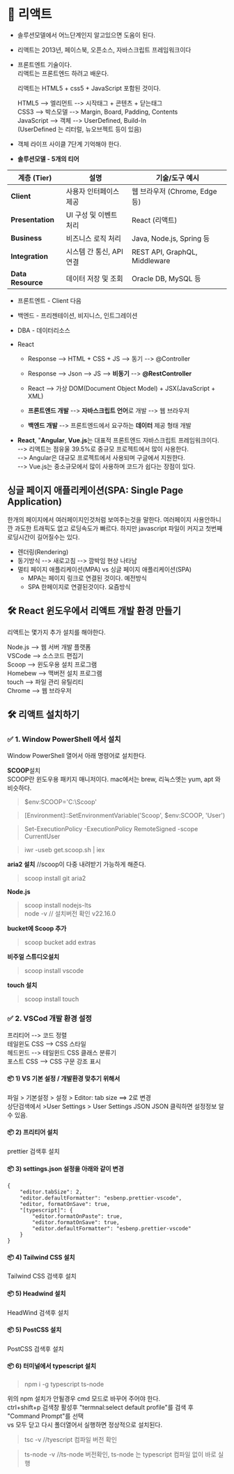# 📘 리액트
* 솔루션모델에서 어느단계인지 알고있으면 도움이 된다.
* 리액트는 2013년, 페이스북, 오픈소스, 자바스크립트 프레임워크이다
* 프론트엔트 기술이다.   
  리액트는 프론트엔드 하려고 배운다.
      
  리액트는 HTML5 + css5 + JavaScript 포함된 것이다.
      
  HTML5 --> 엘리먼트 --> 시작태그 + 콘텐츠 + 닫는태그         
  CSS3 --> 박스모델  --> Margin, Board, Padding, Contents   
  JavaScript --> 객체 --> UserDefined, Build-In   
  (UserDefined 는 리터럴, 뉴오브젝트 등이 있음)
   
* 객체 라이프 사이클 7단계 기억해야 한다.   
      
* **솔루션모델 - 5개의 티어**   

| 계층 (Tier)         | 설명               | 기술/도구 예시                      |
| ----------------- | ---------------- | ----------------------------- |
| **Client**        | 사용자 인터페이스 제공     | 웹 브라우저 (Chrome, Edge 등)       |
| **Presentation**  | UI 구성 및 이벤트 처리   | React (리액트)                   |
| **Business**      | 비즈니스 로직 처리       | Java, Node.js, Spring 등       |
| **Integration**   | 시스템 간 통신, API 연결 | REST API, GraphQL, Middleware |
| **Data Resource** | 데이터 저장 및 조회      | Oracle DB, MySQL 등            |

  * 프론트엔트 - Client 다음           
  * 백엔드 - 프리젠테이션, 비지니스, 인트그레이션  
  * DBA - 데이터리소스  


* React   
  - Response --> HTML + CSS + JS --> 동기 --> @Controller   
  - Response --> Json --> JS --> **비동기** --> **@RestController**   
  - React --> 가상 DOM(Document Object Model) + JSX(JavaScript + XML)   
     
  - **프론트엔드 개발** --> **자바스크립트 언어**로 개발 --> 웹 브라우저   
  - **백엔드 개발** --> 프론트엔드에서 요구하는 **데이터** 제공 형태 개발   
   
* **React**, "**Angular**, **Vue.js**는 대표적 프론트엔드 자바스크립트 프레임워크이다.   
  --> 리액트는 점유울 39.5%로 중규모 프로젝트에서 많이 사용한다.   
  --> Angular은 대규모 프로젝트에서 사용되며 구글에서 지원한다.   
  --> Vue.js는 중소규모에서 많이 사용하며 코드가 쉽다는 장점이 있다.   
   
## 싱글 페이지 애플리케이션(SPA: Single Page Application)
  한개의 페이지에서 여러페이지인것처럼 보여주는것을 말한다.
  여러페이지 사용안하니깐 과도한 트래픽도 없고 로딩속도가 빠르다.
  하지만 javascript 파일이 커지고 첫번째 로딩시간이 길어질수는 있다.

  * 렌더링(Rendering)
  * 동기방식 --> 새로고침 --> 깜박임 현상 나타남
  * 멀티 페이지 애플리케이션(MPA) vs 싱글 페이지 애플리케이션(SPA)
    - MPA는 페이지 링크로 연결된 것이다. 예전방식
    - SPA 한페이지로 연결된것이다. 요즘방식

## 🛠️ React 윈도우에서 리액트 개발 환경 만들기  
리액트는 몇가지 추가 설치를 해야한다.    

  Node.js --> 웹 서버 개발 플랫폼   
  VSCode  --> 소스코드 편집기   
  Scoop   --> 윈도우용 설치 프로그램   
  Homebew --> 맥버전 설치 프로그램   
  touch   --> 파일 관리 유틸리티   
  Chrome  --> 웹 브라우저   

## 🛠️ 리액트 설치하기

### ✅ 1. Window PowerShell 에서 설치
Window PowerShell 열어서 아래 명령어로 설치한다.

   
**SCOOP**설치   
SCOOP란 윈도우용 패키지 매니저이다. 
mac에서는 brew, 리눅스엣는  yum, apt 와 비슷하다.

>$env:SCOOP='C:\Scoop'    

>[Environment]::SetEnvironmentVariable('Scoop', $env:SCOOP, 'User')   

>Set-ExecutionPolicy -ExecutionPolicy RemoteSigned -scope CurrentUser   

>iwr -useb get.scoop.sh | iex   


**aria2  설치** //scoop이 다중 내려받기 가능하게 해준다.
>scoop install git aria2   
   
**Node.js**   
>scoop install nodejs-lts   
>node -v  // 설치버전 확인 v22.16.0   
   
**bucket에 Scoop 추가**   
>scoop bucket add extras   

**비주얼 스튜디오설치**   
>scoop install vscode   
   
**touch 설치**   
>scoop install touch   
   
   
### ✅ 2. VSCod 개발 환경 설정   
  프리티어     --> 코드 정렬   
  테일윈도 CSS --> CSS 스타일   
  헤드윈드     --> 테일윈드 CSS 클래스 분류기   
  포스트 CSS   --> CSS 구문 강조 표시   
   
#### 📦 1) VS  기본 설정 / 개발환경 맞추기 위해서
  파일 > 기본설정 > 설정 > Editor: tab size ==> 2로 변경   
  상단검색에서 >User Settings > User Settings JSON JSON 클릭하면 설정정보 알수 있음.   
   
#### 📦 2) 프리티어 설치   
prettier 검색후 설치   
   
#### 📦 3) settings.json 설정을 아래와 같이 변경   
    {   
        "editor.tabSize": 2,   
        "editor.defaultFormatter": "esbenp.prettier-vscode",   
        "editor, formatOnSave": true,   
        "[typescript]": {   
            "editor.formatOnPaste": true,   
            "editor.formatOnSave": true,   
            "editor.defaultFormatter": "esbenp.prettier-vscode"   
        }   
    }   
   
#### 📦 4) Tailwind CSS 설치   
   Tailwind CSS 검색후 설치   
   
#### 📦 5) Headwind 설치   
   HeadWind 검색후 설치   
   
#### 📦 5) PostCSS 설치   
   PostCSS  검색후 설치   
   
#### 📦 6) 터미널에서 typescript 설치   
>npm i -g typescript ts-node

위의 npm 설치가 안될경우 cmd 모드로 바꾸어 주어야 한다.   
ctrl+shift+p 검색창 활성후 "termnal:select default profile"를 검색 후 "Command Prompt"를 선택   
vs 모두 닫고 다시 폴더열어서 실행하면 정상적으로 설치된다.   

>tsc -v   //tyescript 컴파일 버전 확인   

>ts-node -v   //ts-node 버전확인, ts-node 는 typescript 컴파일 없이 바로 실행   


